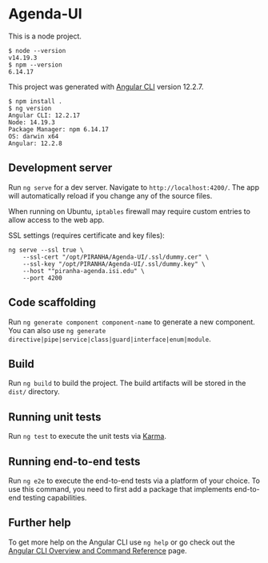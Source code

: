 # Agenda-UI
This is a node project.
```
$ node --version
v14.19.3
$ npm --version
6.14.17
```

This project was generated with [Angular CLI](https://github.com/angular/angular-cli) version 12.2.7.

```
$ npm install .
$ ng version
Angular CLI: 12.2.17
Node: 14.19.3
Package Manager: npm 6.14.17
OS: darwin x64
Angular: 12.2.8
```

## Development server

Run `ng serve` for a dev server. Navigate to `http://localhost:4200/`. The app will automatically reload if you change any of the source files.

When running on Ubuntu, `iptables` firewall may require custom entries to allow access to the web app.

SSL settings (requires certificate and key files):
```
ng serve --ssl true \
    --ssl-cert "/opt/PIRANHA/Agenda-UI/.ssl/dummy.cer" \
    --ssl-key "/opt/PIRANHA/Agenda-UI/.ssl/dummy.key" \
    --host ""piranha-agenda.isi.edu" \
    --port 4200
```
## Code scaffolding

Run `ng generate component component-name` to generate a new component. You can also use `ng generate directive|pipe|service|class|guard|interface|enum|module`.

## Build

Run `ng build` to build the project. The build artifacts will be stored in the `dist/` directory.

## Running unit tests

Run `ng test` to execute the unit tests via [Karma](https://karma-runner.github.io).

## Running end-to-end tests

Run `ng e2e` to execute the end-to-end tests via a platform of your choice. To use this command, you need to first add a package that implements end-to-end testing capabilities.

## Further help

To get more help on the Angular CLI use `ng help` or go check out the [Angular CLI Overview and Command Reference](https://angular.io/cli) page.
